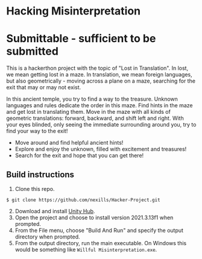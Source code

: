 # Hacking Misinterpretation
# Submittable - sufficient to be submitted

This is a hackerthon project with the topic of "Lost in Translation". In lost, we mean getting lost in a maze. In translation, we mean foreign languages, but also geometrically - moving across a plane on a maze, searching for the exit that may or may not exist.

In this ancient temple, you try to find a way to the treasure. Unknown languages and rules dedicate the order in this maze. Find hints in the maze and get lost in translating them. Move in the maze with all kinds of geometric translations: forward, backward, and shift left and right. With your eyes blinded, only seeing the immediate surrounding around you, try to find your way to the exit!
- Move around and find helpful ancient hints!
- Explore and enjoy the unknown, filled with excitement and treasures!
- Search for the exit and hope that you can get there!


## Build instructions
1. Clone this repo.
```
$ git clone https://github.com/nexills/Hacker-Project.git
```
2. Download and install [Unity Hub](https://unity.com/).
3. Open the project and choose to install version 2021.3.13f1 when prompted.
4. From the File menu, choose "Build And Run" and specify the output directory when prompted.
5. From the output directory, run the main executable. On Windows this would be something like `Willful Misinterpretation.exe`.
